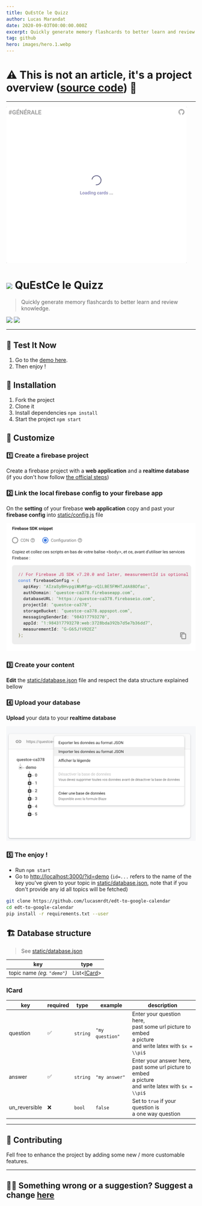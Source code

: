 ```yaml
---
title: QuEstCe le Quizz
author: Lucas Marandat
date: 2020-09-03T00:00:00.000Z
excerpt: Quickly generate memory flashcards to better learn and review knowledge.
tag: github
hero: images/hero.1.webp
---
```


# ⚠️ This is not an article, it's a project overview ([source code](https://github.com/lucasmrdt/questce-le-quizz)) 🔎

---

![](images/demo.0.gif)

# ![](https://img.shields.io/badge/status-done-green) QuEstCe le Quizz

> Quickly generate memory flashcards to better learn and review knowledge.

![](https://img.shields.io/badge/stack-react_firebase-green) ![](https://img.shields.io/badge/device-web_app-green)

---

## 📢 Test It Now

1.  Go to the [demo here](https://quiz.lucas-marandat.fr/?id=demo).
2.  Then enjoy !

## 🚀 Installation

1. Fork the project
2. Clone it
3. Install dependencies `npm install`
4. Start the project `npm start`

## 🎨 Customize

### 1️⃣ Create a firebase project

Create a firebase project with a **web application** and a **realtime database** (if you don't how follow [the official steps](firebase.google.com))

### 2️⃣ Link the local firebase config to your firebase app

On the **setting** of your firebase **web application** copy and past your **firebase config** into [static/config.js](./static/config.js) file

![](./images/copy-paste-config.png)

### 3️⃣ Create your content

**Edit** the [static/database.json](./static/database.json) file and respect the data structure explained bellow

### 4️⃣ Upload your database

**Upload** your data to your **realtime database**

![](./images/upload-your-data.png)

### 5️⃣ The enjoy !

- Run `npm start`
- Go to [http://localhost:3000/?id=demo](http://localhost:3000/?id=demo) (`id=...` refers to the name of the key you've given to your topic in [static/database.json](./static/database.json), note that if you don't provide any id all topics will be fetched)

```bash
git clone https://github.com/lucasmrdt/edt-to-google-calendar
cd edt-to-google-calendar
pip install -r requirements.txt --user
```

## 🏗 Database structure

> See [static/database.json](./static/database.json)

|             key             |         type          |
| :-------------------------: | :-------------------: |
| topic name _(eg. `"demo"`)_ | List<[ICard](#icard)> |

### ICard

| key           | required | type     | example         | description                                                                                                      |
| ------------- | -------- | -------- | --------------- | ---------------------------------------------------------------------------------------------------------------- |
| question      | ✅       | `string` | `"my question"` | Enter your question here,<br/>past some url picture to embed<br/>a picture<br/>and write latex with `$x = \\pi$` |
| answer        | ✅       | `string` | `"my answer"`   | Enter your answer here,<br/>past some url picture to embed<br/>a picture<br/>and write latex with `$x = \\pi$`   |
| un_reversible | ❌       | `bool`   | `false`         | Set to `true` if your question is<br/>a one way question                                                         |

---

## 💌 Contributing

Fell free to enhance the project by adding some new / more customable features.

---

## ✍🏻 Something wrong or a suggestion? Suggest a change [here](https://github.com/lucasmrdt/personal-blog/blob/master/content/posts/2020-05-12-Algorithms/index.md)
